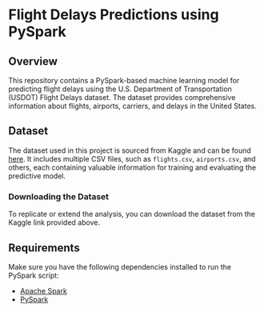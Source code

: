# Flight Delays Predictions using PySpark

## Overview

This repository contains a PySpark-based machine learning model for predicting flight delays using the U.S. Department of Transportation (USDOT) Flight Delays dataset. The dataset provides comprehensive information about flights, airports, carriers, and delays in the United States.

## Dataset

The dataset used in this project is sourced from Kaggle and can be found [here](https://www.kaggle.com/datasets/usdot/flight-delays?select=airports.csv). It includes multiple CSV files, such as `flights.csv`, `airports.csv`, and others, each containing valuable information for training and evaluating the predictive model.

### Downloading the Dataset

To replicate or extend the analysis, you can download the dataset from the Kaggle link provided above.

## Requirements

Make sure you have the following dependencies installed to run the PySpark script:

- [Apache Spark](https://spark.apache.org/downloads.html)
- [PySpark](https://spark.apache.org/docs/latest/api/python/getting_started/install.html)
